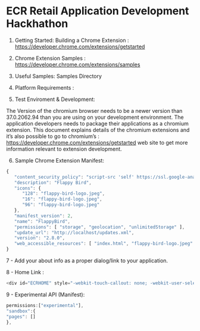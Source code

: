 ECR Retail Application Development Hackhathon
================
1. Getting Started: Building a Chrome Extension : https://developer.chrome.com/extensions/getstarted

2. Chrome Extension Samples : https://developer.chrome.com/extensions/samples

3. Useful Samples: Samples Directory

4. Platform Requirements : 

5. Test Enviroment & Development: 

The Version of the chromium browser needs to be a newer version than 37.0.2062.94 than you are using on your development environment.
The application developers needs to package their applications as a chromium extension. This document explains details of the chromium extensions and it’s also possible to go to chromium’s : https://developer.chrome.com/extensions/getstarted web site to get more information relevant to extension development.

6. Sample Chrome Extension Manifest: 

```javascript 
{
   "content_security_policy": "script-src 'self' https://ssl.google-analytics.com https://widget.uservoice.com/; object-src 'self'",
   "description": "Flappy Bird",
   "icons": {
      "128": "flappy-bird-logo.jpeg",
      "16": "flappy-bird-logo.jpeg",
      "96": "flappy-bird-logo.jpeg"
   },
   "manifest_version": 2,
   "name": "FlappyBird",
   "permissions": [ "storage", "geolocation", "unlimitedStorage" ],
   "update_url": "http://localhost/updates.xml",
   "version": "2.8.0",
   "web_accessible_resources": [ "index.html", "flappy-bird-logo.jpeg" ]
}
```

7 - Add your about info as a proper dialog/link to your application.


8 - Home Link : 
```javascript 
<div id="ECRHOME" style="-webkit-touch-callout: none; -webkit-user-select: none; -khtml-user-select: none; -moz-user-select: none; -ms-user-select: none;  user-select: none; z-index:1000000000; display:block; position:absolute; left:10px; top:0px; text-align:center;"><a href="chrome-extension://mdcelgbejldflfecmfpfddnaabgabofd/content/newtab.html" style="color:#FFF; padding:20px; font-size:14px; background:#333; line-height:50px; text-decoration:none;">Home</a></div> 
```
9 - Experimental API (Manifest):
```javascript
permissions:["experimental"],
"sandbox":{
"pages": [] 
},
```
